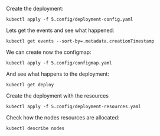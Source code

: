 Create the deployment:

`kubectl apply -f 5.config/deployment-config.yaml`

Lets get the events and see what happened: 

`kubectl get events --sort-by=.metadata.creationTimestamp`

We can create now the configmap:

`kubectl apply -f 5.config/configmap.yaml`

And see what happens to the deployment:

`kubectl get deploy`

Create the deployment with the resources

`kubectl apply -f 5.config/deployment-resources.yaml`

Check how the nodes resources are allocated:

`kubectl describe nodes`